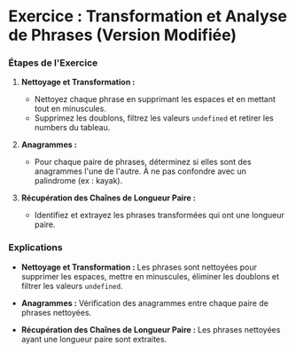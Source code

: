 # Exercice : Transformation et Analyse de Phrases (Version Modifiée)

### Étapes de l'Exercice

1. **Nettoyage et Transformation :**
   - Nettoyez chaque phrase en supprimant les espaces et en mettant tout en minuscules.
   - Supprimez les doublons, filtrez les valeurs `undefined` et retirer les numbers du tableau.

2. **Anagrammes :**
   - Pour chaque paire de phrases, déterminez si elles sont des anagrammes l'une de l'autre. À ne pas confondre avec un palindrome (ex : kayak).

3. **Récupération des Chaînes de Longueur Paire :**
   - Identifiez et extrayez les phrases transformées qui ont une longueur paire.


### Explications

- **Nettoyage et Transformation :** Les phrases sont nettoyées pour supprimer les espaces, mettre en minuscules, éliminer les doublons et filtrer les valeurs `undefined`.

- **Anagrammes :** Vérification des anagrammes entre chaque paire de phrases nettoyées.

- **Récupération des Chaînes de Longueur Paire :** Les phrases nettoyées ayant une longueur paire sont extraites.
